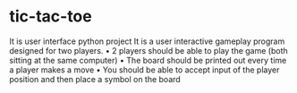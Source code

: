 # tic-tac-toe
It is user interface python project
It is a user interactive gameplay program designed for two players.
• 2 players should be able to play the game (both sitting at the same computer)
• The board should be printed out every time a player makes a move
• You should be able to accept input of the player position and then place a symbol on the board
